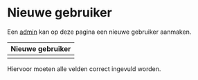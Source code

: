 # Nieuwe gebruiker
Een [admin](../../users/admin.md) kan op deze pagina een nieuwe gebruiker aanmaken.

|                Nieuwe gebruiker                 |
|:-----------------------------------------------:|
| ![]() |

Hiervoor moeten alle velden correct ingevuld worden.
